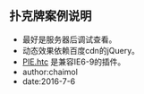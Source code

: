 ## 扑克牌案例说明

*   最好是服务器后调试查看。
*   动态效果依赖百度cdn的jQuery。
*   [PIE.htc](http://css3pie.com/) 是兼容IE6-9的插件。
*   author:chaimol
*   date:2016-7-6
